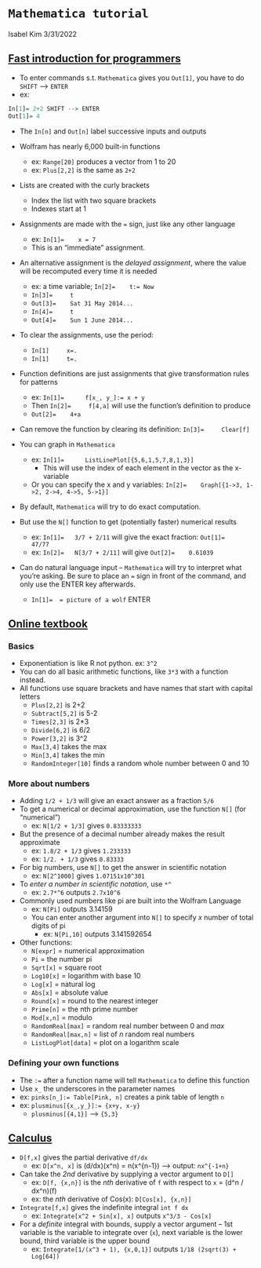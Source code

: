 `Mathematica tutorial`
================
Isabel Kim
3/31/2022

## [Fast introduction for programmers](https://www.wolfram.com/language/fast-introduction-for-programmers/en/)

-   To enter commands s.t. `Mathematica` gives you `Out[1]`, you have to
    do `SHIFT` –> `ENTER`
-   ex:

``` r
In[1]= 2+2 SHIFT --> ENTER
Out[1]= 4
```

-   The `In[n]` and `Out[n]` label successive inputs and outputs

-   Wolfram has nearly 6,000 built-in functions

    -   ex: `Range[20]` produces a vector from 1 to 20
    -   ex: `Plus[2,2]` is the same as `2+2`

-   Lists are created with the curly brackets

    -   Index the list with two square brackets
    -   Indexes start at 1

-   Assignments are made with the `=` sign, just like any other language

    -   ex: `In[1]=    x = 7`
    -   This is an “immediate” assignment.

-   An alternative assignment is the *delayed assignment*, where the
    value will be recomputed every time it is needed

    -   ex: a time variable; `In[2]=    t:= Now`
    -   `In[3]=     t`
    -   `Out[3]=    Sat 31 May 2014...`
    -   `In[4]=     t`
    -   `Out[4]=    Sun 1 June 2014...`

-   To clear the assignments, use the period:

    -   `In[1]     x=.`
    -   `In[1]     t=.`

-   Function definitions are just assignments that give transformation
    rules for patterns

    -   ex: `In[1]=      f[x_, y_]:= x + y`
    -   Then `In[2]=     f[4,a]` will use the function’s definition to
        produce
    -   `Out[2]=    4+a`

-   Can remove the function by clearing its definition:
    `In[3]=     Clear[f]`

-   You can graph in `Mathematica`

    -   ex: `In[1]=      ListLinePlot[{5,6,1,5,7,8,1,3}]`
        -   This will use the index of each element in the vector as the
            x-variable
    -   Or you can specify the x and y variables:
        `In[2]=    Graph[{1->3, 1->2, 2->4, 4->5, 5->1}]`

-   By default, `Mathematica` will try to do exact computation.

-   But use the `N[]` function to get (potentially faster) numerical
    results

    -   ex: `In[1]=   3/7 + 2/11` will give the exact fraction:
        `Out[1]=    47/77`
    -   ex: `In[2]=   N[3/7 + 2/11]` will give `Out[2]=    0.61039`

-   Can do natural language input – `Mathematica` will try to interpret
    what you’re asking. Be sure to place an `=` sign in front of the
    command, and only use the ENTER key afterwards.

    -   `In[1]=  = picture of a wolf` ENTER

## [Online textbook](https://www.wolfram.com/language/elementary-introduction/2nd-ed/01-starting-out-elementary-arithmetic.html)

### Basics

-   Exponentiation is like R not python. ex: `3^2`
-   You can do all basic arithmetic functions, like `3*3` with a
    function instead.
-   All functions use square brackets and have names that start with
    capital letters
    -   `Plus[2,2]` is 2+2
    -   `Subtract[5,2]` is 5-2
    -   `Times[2,3]` is 2\*3
    -   `Divide[6,2]` is 6/2
    -   `Power[3,2]` is 3^2
    -   `Max[3,4]` takes the max
    -   `Min[3,4]` takes the min
    -   `RandomInteger[10]` finds a random whole number between 0 and 10

### More about numbers

-   Adding `1/2 + 1/3` will give an exact answer as a fraction `5/6`
-   To get a numerical or decimal approximation, use the function `N[]`
    (for “numerical”)
    -   ex: `N[1/2 + 1/3]` gives `0.83333333`
-   But the presence of a decimal number already makes the result
    approximate
    -   ex: `1.8/2 + 1/3` gives `1.233333`
    -   ex: `1/2. + 1/3` gives `0.83333`
-   For big numbers, use `N[]` to get the answer in scientific notation
    -   ex: `N[2^1000]` gives `1.07151x10^301`
-   To *enter a number in scientific notation*, use `*^`
    -   ex: `2.7*^6` outputs `2.7x10^6`
-   Commonly used numbers like pi are built into the Wolfram Language
    -   ex: `N[Pi]` outputs 3.14159
    -   You can enter another argument into `N[]` to specify *x* number
        of total digits of pi
        -   ex: `N[Pi,10]` outputs 3.141592654
-   Other functions:
    -   `N[expr]` = numerical approximation
    -   `Pi` = the number pi
    -   `Sqrt[x]` = square root
    -   `Log10[x]` = logarithm with base 10
    -   `Log[x]` = natural log
    -   `Abs[x]` = absolute value
    -   `Round[x]` = round to the nearest integer
    -   `Prime[n]` = the nth prime number
    -   `Mod[x,n]` = modulo
    -   `RandomReal[max]` = random real number between 0 and *max*
    -   `RandomReal[max,n]` = list of *n* random real numbers
    -   `ListLogPlot[data]` = plot on a logarithm scale

### Defining your own functions

-   The `:=` after a function name will tell `Mathematica` to define
    this function
-   Use `x_` the underscores in the parameter names
-   ex: `pinks[n_]:= Table[Pink, n]` creates a pink table of length `n`
-   ex: `plusminus[{x_,y_}]:= {x+y, x-y}`
    -   `plusminus[{4,1}]` –> `{5,3}`

## [Calculus](https://reference.wolfram.com/language/guide/Calculus.html)

-   `D[f,x]` gives the partial derivative `df/dx`
    -   ex: `D[x^n, x]` is (d/dx)(x^n) = n(x^{n-1}) –> output:
        `nx^{-1+n}`
-   Can take the *2nd* derivative by supplying a vector argument to
    `D[]`
    -   ex: `D[f, {x,n}]` is the *nth* derivative of `f` with respect to
        `x` = (d^n / dx^n)(f)
    -   ex: the *nth* derivative of Cos(x): `D[Cos[x], {x,n}]`
-   `Integrate[f,x]` gives the indefinite integral `int f dx`
    -   ex: `Integrate[x^2 + Sin[x], x]` outputs `x^3/3 - Cos[x]`
-   For a *definite* integral with bounds, supply a vector argument –
    1st variable is the variable to integrate over (`x`), next variable
    is the lower bound, third variable is the upper bound
    -   ex: `Integrate[1/(x^3 + 1), {x,0,1}]` outputs
        `1/18 (2sqrt(3) + Log[64])`
